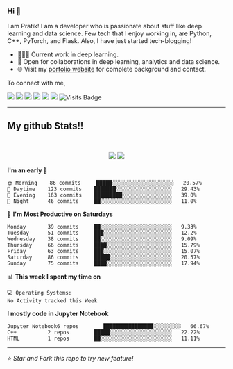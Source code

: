 
### Hi 👋 
I am Pratik! I am a developer who is passionate about stuff like deep learning and data science. Few tech that I enjoy working in, are Python, C++, PyTorch, and  Flask. Also, I have just started tech-blogging! 

- 👨🏽‍💻 Current work in deep learning.
- 🤝 Open for collaborations in deep learning, analytics and data science.
- 🌐 Visit my [porfolio website](https://pr2tik1.github.io/) for complete background and contact.

To connect with me,

[<img src="https://img.shields.io/badge/twitter-%231DA1F2.svg?&style=for-the-badge&logo=twitter&logoColor=white" />](https://twitter.com/Pratikpkb) [<img src="https://img.shields.io/badge/medium-%2312100E.svg?&style=for-the-badge&logo=medium&logoColor=white" />](https://medium.com/@pratikbaitha04)  [<img src="https://img.shields.io/badge/linkedin-%230077B5.svg?&style=for-the-badge&logo=linkedin&logoColor=white" />](https://www.linkedin.com/in/pratik-kumar04/) [<img src = "https://img.shields.io/badge/instagram-%23E4405F.svg?&style=for-the-badge&logo=instagram&logoColor=white">](https://www.instagram.com/pratikkumar04/) [<img src = "https://img.shields.io/badge/facebook-%231877F2.svg?&style=for-the-badge&logo=facebook&logoColor=white">](https://www.facebook.com/pr2tik1) [<img src ="https://img.shields.io/badge/portfolio-web-%23.svg?&style=for-the-badge&logo=&logoColor=white%22">](https://pr2tik1.github.io/) ![Visits Badge](https://badges.pufler.dev/visits/pr2tik1/pr2tik1?style=for-the-badge ) 

---
## My github Stats!!

<br>

<p align = "center">
  <img src = "https://github-readme-stats.vercel.app/api?username=pr2tik1&show_icons=true&theme=radical&line_height=27">
  <img src = "https://github-readme-stats.vercel.app/api/top-langs/?username=pr2tik1&hide=css,html&theme=tokyonight">
</p>


<!--START_SECTION:waka-->
**I'm an early 🐤** 

```text
🌞 Morning    86 commits     █████░░░░░░░░░░░░░░░░░░░░   20.57% 
🌆 Daytime    123 commits    ███████░░░░░░░░░░░░░░░░░░   29.43% 
🌃 Evening    163 commits    █████████░░░░░░░░░░░░░░░░   39.0% 
🌙 Night      46 commits     ██░░░░░░░░░░░░░░░░░░░░░░░   11.0%

```
📅 **I'm Most Productive on Saturdays** 

```text
Monday       39 commits     ██░░░░░░░░░░░░░░░░░░░░░░░   9.33% 
Tuesday      51 commits     ███░░░░░░░░░░░░░░░░░░░░░░   12.2% 
Wednesday    38 commits     ██░░░░░░░░░░░░░░░░░░░░░░░   9.09% 
Thursday     66 commits     ████░░░░░░░░░░░░░░░░░░░░░   15.79% 
Friday       63 commits     ███░░░░░░░░░░░░░░░░░░░░░░   15.07% 
Saturday     86 commits     █████░░░░░░░░░░░░░░░░░░░░   20.57% 
Sunday       75 commits     ████░░░░░░░░░░░░░░░░░░░░░   17.94%

```


📊 **This week I spent my time on** 

```text
💻 Operating Systems: 
No Activity tracked this Week

```

**I mostly code in Jupyter Notebook** 

```text
Jupyter Notebook6 repos        ████████████████░░░░░░░░░   66.67% 
C++          2 repos        █████░░░░░░░░░░░░░░░░░░░░   22.22% 
HTML         1 repos        ██░░░░░░░░░░░░░░░░░░░░░░░   11.11%

```



<!--END_SECTION:waka-->

---

⭐ *Star and Fork this repo to try new feature!* 
